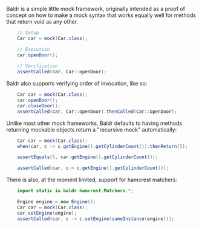 
Baldr is a simple little mock framework, originally intended as a proof of concept on how to make a mock syntax that works equally well for methods that return void as any other.

```java
    // Setup
    Car car = mock(Car.class);

    // Execution
    car.openDoor();
    
    // Verification
    assertCalled(car, Car::openDoor);
```

Baldr also supports verifying order of invocation, like so:

```java
    Car car = mock(Car.class);
    car.openDoor();
    car.closeDoor();
    assertCalled(car, Car::openDoor).thenCalled(Car::openDoor);
```

Unlike most other mock frameworks, Baldr defaults to having methods returning mockable objects return a "recursive mock" automatically:

```java
    Car car = mock(Car.class);
    when(car, c -> c.getEngine().getCylinderCount()).thenReturn(5);

    assertEquals(5, car.getEngine().getCylinderCount());

    assertCalled(car, c-> c.getEngine().getCylinderCount());
```

There is also, at the moment limited, support for hamcrest matchers:

```java
    import static io.baldr.hamcrest.Matchers.*;

    Engine engine = new Engine();
    Car car = mock(Car.class);
    car.setEngine(engine);
    assertCalled(car, c -> c.setEngine(sameInstance(engine)));
```
